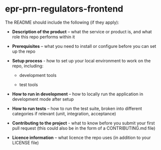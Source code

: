 # epr-prn-regulators-frontend
The README should include the following (if they apply):

- **Description of the product** – what the service or product is, and what role this repo performs within it

- **Prerequisites** – what you need to install or configure before you can set up the repo

- **Setup process** - how to set up your local environment to work on the repo, including:

  - development tools

  - test tools

- **How to run in development** – how to locally run the application in development mode after setup

- **How to run tests** – how to run the test suite, broken into different categories if relevant (unit, integration, acceptance)

- **Contributing to the project** - what to know before you submit your first pull request (this could also be in the form of a CONTRIBUTING.md  file)

- **Licence information** – what licence the repo uses (in addition to your LICENSE file)

